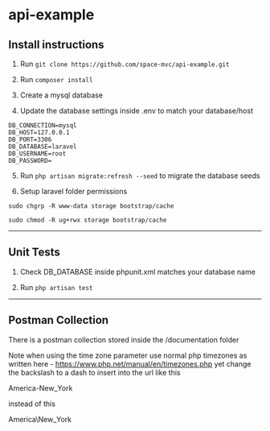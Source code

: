 # api-example

## Install instructions

1) Run ```git clone https://github.com/space-mvc/api-example.git```

2) Run ```composer install```

3) Create a mysql database

4) Update the database settings inside .env to match your database/host

```
DB_CONNECTION=mysql
DB_HOST=127.0.0.1
DB_PORT=3306
DB_DATABASE=laravel
DB_USERNAME=root
DB_PASSWORD=
```

5. Run ```php artisan migrate:refresh --seed``` to migrate the database seeds

6. Setup laravel folder permissions

```sudo chgrp -R www-data storage bootstrap/cache```

```sudo chmod -R ug+rwx storage bootstrap/cache```

--------------------------------------

## Unit Tests

1. Check DB_DATABASE inside phpunit.xml matches your database name

2. Run ```php artisan test```

--------------------------------------

## Postman Collection

There is a postman collection stored inside the /documentation folder

Note when using the time zone parameter use normal php timezones 
as written here - https://www.php.net/manual/en/timezones.php 
yet change the backslash to a dash to insert into the url like this

America-New_York

instead of this

America\New_York



